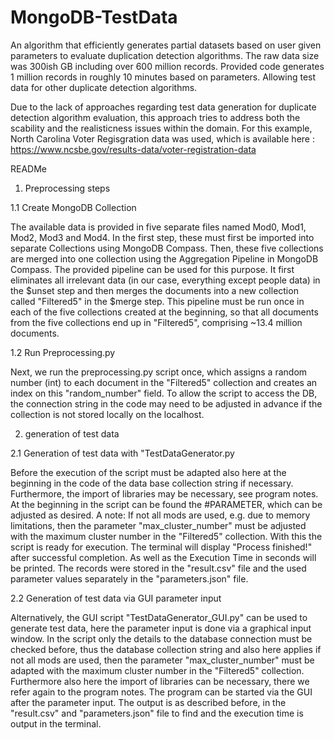 # MongoDB-TestData
An algorithm that efficiently generates partial datasets based on user given parameters to evaluate duplication detection algorithms. The raw data size was 300ish GB including over 600 million records. Provided code generates 1 million records in roughly 10 minutes based on parameters. Allowing test data for other duplicate detection algorithms.

Due to the lack of approaches regarding test data generation for duplicate detection algorithm evaluation, this approach tries to address both the scability and the realisticness issues within the domain. For this example, North Carolina Voter Regisgration data was used, which is available here : https://www.ncsbe.gov/results-data/voter-registration-data

READMe

1. Preprocessing steps

1.1 Create MongoDB Collection

The available data is provided in five separate files named Mod0, Mod1, Mod2, Mod3 and Mod4. In the first step, these must first be imported into separate Collections using MongoDB Compass. Then, these five collections are merged into one collection using the Aggregation Pipeline in MongoDB Compass. The provided pipeline can be used for this purpose. It first eliminates all irrelevant data (in our case, everything except people data) in the $unset step and then merges the documents into a new collection called "Filtered5" in the $merge step. This pipeline must be run once in each of the five collections created at the beginning, so that all documents from the five collections end up in "Filtered5", comprising ~13.4 million documents.

1.2 Run Preprocessing.py

Next, we run the preprocessing.py script once, which assigns a random number (int) to each document in the "Filtered5" collection and creates an index on this "random_number" field. To allow the script to access the DB, the connection string in the code may need to be adjusted in advance if the collection is not stored locally on the localhost.                      
  
2. generation of test data
   
2.1 Generation of test data with "TestDataGenerator.py

Before the execution of the script must be adapted also here at the beginning in the code of the data base collection string if necessary. Furthermore, the import of libraries may be necessary, see program notes. At the beginning in the script can be found the #PARAMETER, which can be adjusted as desired. A note: If not all mods are used, e.g. due to memory limitations, then the parameter "max_cluster_number" must be adjusted with the maximum cluster number in the "Filtered5" collection. With this the script is ready for execution. The terminal will display "Process finished!" after successful completion. As well as the Execution Time in seconds will be printed. The records were stored in the "result.csv" file and the used parameter values separately in the "parameters.json" file.

2.2 Generation of test data via GUI parameter input

Alternatively, the GUI script "TestDataGenerator_GUI.py" can be used to generate test data, here the parameter input is done via a graphical input window. In the script only the details to the database connection must be checked before, thus the database collection string and also here applies if not all mods are used, then the parameter "max_cluster_number" must be adapted with the maximum cluster number in the "Filtered5" collection. Furthermore also here the import of libraries can be necessary, there we refer again to the program notes.
The program can be started via the GUI after the parameter input. The output is as described before, in the "result.csv" and "parameters.json" file to find and the execution time is output in the terminal.
